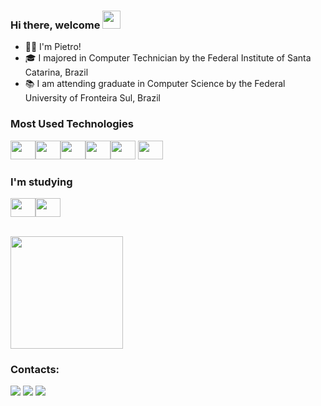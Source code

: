 ### Hi there, welcome <img src="https://github.com/TheDudeThatCode/TheDudeThatCode/blob/master/Assets/Hi.gif" width="29px">

- 🧔🏻 I'm Pietro!
- 🎓 I majored in Computer Technician by the Federal Institute of Santa Catarina, Brazil
- 📚 I am attending graduate in Computer Science by the Federal University of Fronteira Sul, Brazil

### Most Used Technologies
<div style="display: inline_block">
<img src="https://cdn.jsdelivr.net/gh/devicons/devicon/icons/nodejs/nodejs-original.svg" width="40" height="30"/><img src="https://cdn.jsdelivr.net/gh/devicons/devicon/icons/react/react-original.svg" width="40" height="30"/><img src="https://cdn.jsdelivr.net/gh/devicons/devicon/icons/javascript/javascript-original.svg" width="40" height="30"/><img src="https://cdn.jsdelivr.net/gh/devicons/devicon/icons/typescript/typescript-original.svg" width="40" height="30"/><img src="https://cdn.jsdelivr.net/gh/devicons/devicon/icons/mongodb/mongodb-original.svg" width="40" height="30"/>
<img src="https://cdn.jsdelivr.net/gh/devicons/devicon/icons/mysql/mysql-original.svg" width="40" height="30"/>

</div>
          
### I'm studying

<img src="https://cdn.jsdelivr.net/gh/devicons/devicon/icons/docker/docker-original.svg" width="40" height="30"/><img src="https://cdn.jsdelivr.net/gh/devicons/devicon/icons/python/python-original.svg" width="40" height="30"/>

<br>
<div align="space-between">
  <img height="180em" src="https://github-readme-stats.vercel.app/api?username=PietroSouza&show_icons=true&theme=discord_old_blurple&include_all_commits=true&count_private=true&hide_border=tru&hide=issues"/>
  <!-- <img height="180em" src="https://github-readme-stats.vercel.app/api/top-langs/?username=PietroSouza&layout=compact&langs_count=7&theme=midnight-purple&hide_border=true"/> -->
</div>

### Contacts:

<div>
 <a href = "mailto:gabrielpietrosouza@gmail.com"><img src="https://img.shields.io/badge/Gmail-D14836?style=for-the-badge&logo=gmail&logoColor=white" target="_blank"></a>
<a href="https://www.linkedin.com/in/gabriel-pietro-de-souza-9057431b7/" target="_blank" ><img src="https://img.shields.io/badge/-LinkedIn-%230077B5?style=for-the-badge&logo=linkedin&logoColor=white" target="_blank"></a> 
 <a href="https://www.instagram.com/_pietrosouza_/" target="_blank"><img src="https://img.shields.io/badge/-Instagram-%23E4405F?style=for-the-badge&logo=instagram&logoColor=white" target="_blank"></a>
  
</div>

